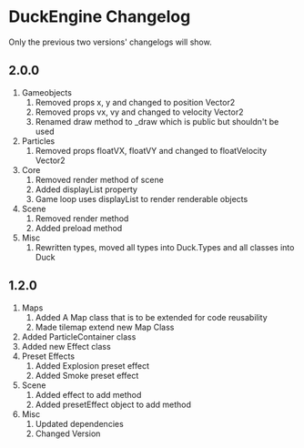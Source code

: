 # DuckEngine Changelog

Only the previous two versions' changelogs will show.

## 2.0.0

1. Gameobjects
   1. Removed props x, y and changed to position Vector2
   2. Removed props vx, vy and changed to velocity Vector2
   3. Renamed draw method to _draw which is public but shouldn't be used
2. Particles
   1. Removed props floatVX, floatVY and changed to floatVelocity Vector2
3. Core
   1. Removed render method of scene
   2. Added displayList property
   3. Game loop uses displayList to render renderable objects
4. Scene
   1. Removed render method
   2. Added preload method
5. Misc
   1. Rewritten types, moved all types into Duck.Types and all classes into Duck

## 1.2.0

1. Maps
   1. Added A Map class that is to be extended for code reusability
   2. Made tilemap extend new Map Class
2. Added ParticleContainer class
3. Added new Effect class
4. Preset Effects
   1. Added Explosion preset effect
   2. Added Smoke preset effect
5. Scene
   1. Added effect to add method
   2. Added presetEffect object to add method
6. Misc
   1. Updated dependencies
   2. Changed Version

